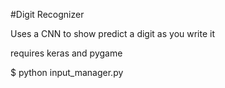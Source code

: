 #Digit Recognizer

Uses a CNN to show predict a digit as you write it

requires keras and pygame

$ python input_manager.py
